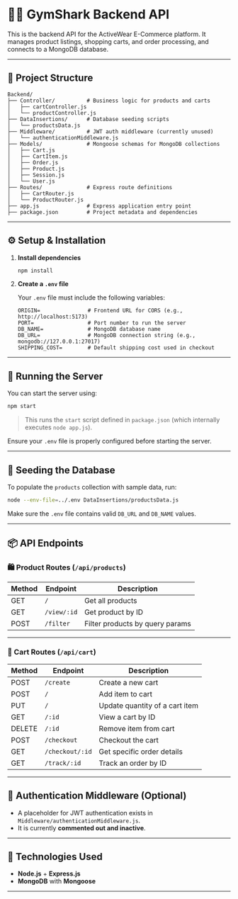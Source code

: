 # 🏋️‍♀️ GymShark Backend API

This is the backend API for the ActiveWear E-Commerce platform. It manages product listings, shopping carts, and order processing, and connects to a MongoDB database.

---

## 📁 Project Structure

```
Backend/
├── Controller/          # Business logic for products and carts
│   ├── cartController.js
│   └── productController.js
├── DataInsertions/      # Database seeding scripts
│   └── productsData.js
├── Middleware/          # JWT auth middleware (currently unused)
│   └── authenticationMiddleware.js
├── Models/              # Mongoose schemas for MongoDB collections
│   ├── Cart.js
│   ├── CartItem.js
│   ├── Order.js
│   ├── Product.js
│   ├── Session.js
│   └── User.js
├── Routes/              # Express route definitions
│   ├── CartRouter.js
│   └── ProductRouter.js
├── app.js               # Express application entry point
├── package.json         # Project metadata and dependencies
```

---

## ⚙️ Setup & Installation

1. **Install dependencies**
   ```bash
   npm install
   ```

2. **Create a `.env` file**

   Your `.env` file must include the following variables:

   ```env
   ORIGIN=               # Frontend URL for CORS (e.g., http://localhost:5173)
   PORT=                 # Port number to run the server
   DB_NAME=              # MongoDB database name
   DB_URL=               # MongoDB connection string (e.g., mongodb://127.0.0.1:27017)
   SHIPPING_COST=        # Default shipping cost used in checkout
   ```

---

## 🚀 Running the Server

You can start the server using:

```bash
npm start
```

> This runs the `start` script defined in `package.json` (which internally executes `node app.js`).

Ensure your `.env` file is properly configured before starting the server.

---

## 🌱 Seeding the Database

To populate the `products` collection with sample data, run:

```bash
node --env-file=../.env DataInsertions/productsData.js
```

Make sure the `.env` file contains valid `DB_URL` and `DB_NAME` values.

---

## 📦 API Endpoints

### 🛍️ Product Routes (`/api/products`)

| Method | Endpoint         | Description                       |
|--------|------------------|-----------------------------------|
| GET    | `/`              | Get all products                  |
| GET    | `/view/:id`      | Get product by ID                 |
| POST   | `/filter`        | Filter products by query params   |

---

### 🛒 Cart Routes (`/api/cart`)

| Method | Endpoint           | Description                         |
|--------|--------------------|-------------------------------------|
| POST   | `/create`          | Create a new cart                   |
| POST   | `/`                | Add item to cart                    |
| PUT    | `/`                | Update quantity of a cart item      |
| GET    | `/:id`             | View a cart by ID                   |
| DELETE | `/:id`             | Remove item from cart               |
| POST   | `/checkout`        | Checkout the cart                   |
| GET    | `/checkout/:id`    | Get specific order details          |
| GET    | `/track/:id`       | Track an order by ID                |


---

## 🔐 Authentication Middleware (Optional)

- A placeholder for JWT authentication exists in `Middleware/authenticationMiddleware.js`.
- It is currently **commented out and inactive**.

---

## 🧪 Technologies Used

- **Node.js** + **Express.js**
- **MongoDB** with **Mongoose**


---
